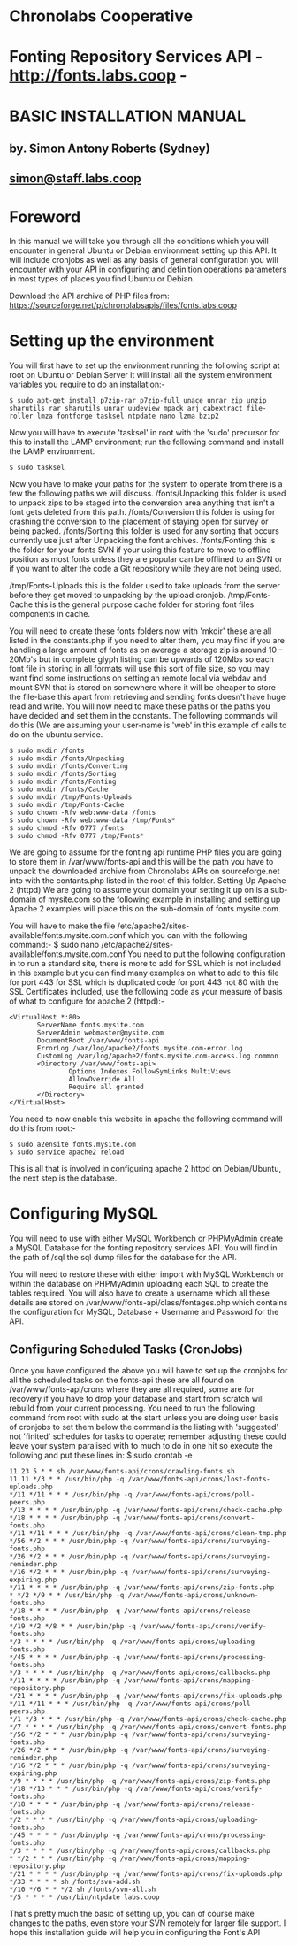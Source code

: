 # Chronolabs Cooperative
# Fonting Repository Services API  - http://fonts.labs.coop -

# BASIC INSTALLATION MANUAL
## by. Simon Antony Roberts (Sydney)
## simon@staff.labs.coop

# Foreword

In this manual we will take you through all the conditions which you will encounter in general Ubuntu or Debian environment setting up this API. It will include cronjobs as well as any basis of general configuration you will encounter with your API in configuring and definition operations parameters in most types of places you find Ubuntu or Debian.

Download the API archive of PHP files from: https://sourceforge.net/p/chronolabsapis/files/fonts.labs.coop

# Setting up the environment
You will first have to set up the environment running the following script at root on Ubuntu or Debian Server it will install all the system environment variables you require to do an installation:-

    
    $ sudo apt-get install p7zip-rar p7zip-full unace unrar zip unzip sharutils rar sharutils unrar uudeview mpack arj cabextract file-roller lmza fontforge tasksel ntpdate nano lzma bzip2
    

Now you will have to execute 'tasksel' in root with the 'sudo' precursor for this to install the LAMP environment; run the following command and install the LAMP environment.

    
    $ sudo tasksel

    
Now you have to make your paths for the system to operate from there is a few the following paths we will discuss. 
/fonts/Unpacking this folder is used to unpack zips to be staged into the conversion area anything that isn't a font gets deleted from this path. /fonts/Conversion this folder is using for crashing the conversion to the placement of staying open for survey or being packed. /fonts/Sorting this folder is used for any sorting that occurs currently use just after Unpacking the font archives. /fonts/Fonting this is the folder for your fonts SVN if your using this feature to move to offline position as most fonts unless they are popular can be offlined to an SVN or if you want to alter the code a Git repository while they are not being used.

/tmp/Fonts-Uploads this is the folder used to take uploads from the server before they get moved to unpacking by the upload cronjob. /tmp/Fonts-Cache this is the general purpose cache folder for storing font files components in cache.

You will need to create these fonts folders now with 'mkdir' these are all listed in the constants.php if you need to alter them, you may find if you are handling a large amount of fonts as on average a storage zip is around 10 – 20Mb's but in complete glyph listing can be upwards of 120Mbs so each font file in storing in all formats will use this sort of file size, so you may want find some instructions on setting an remote local via webdav and mount SVN that is stored on somewhere where it will be cheaper to store the file-base this apart from retrieving and sending fonts doesn't have huge read and write.
You will now need to make these paths or the paths you have decided and set them in the constants. The following commands will do this (We are assuming your user-name is 'web' in this example of calls to do on the ubuntu service.

    
    $ sudo mkdir /fonts
    $ sudo mkdir /fonts/Unpacking
    $ sudo mkdir /fonts/Converting
    $ sudo mkdir /fonts/Sorting
    $ sudo mkdir /fonts/Fonting
    $ sudo mkdir /fonts/Cache
    $ sudo mkdir /tmp/Fonts-Uploads
    $ sudo mkdir /tmp/Fonts-Cache
    $ sudo chown -Rfv web:www-data /fonts
    $ sudo chown -Rfv web:www-data /tmp/Fonts*
    $ sudo chmod -Rfv 0777 /fonts
    $ sudo chmod -Rfv 0777 /tmp/Fonts*
    

We are going to assume for the fonting api runtime PHP files you are going to store them in /var/www/fonts-api and this will be the path you have to unpack the downloaded archive from Chronolabs APIs on sourceforge.net into with the contants.php listed in the root of this folder.
Setting Up Apache 2 (httpd)
We are going to assume your domain your setting it up on is a sub-domain of mysite.com so the following example in installing and setting up Apache 2 examples will place this on the sub-domain of fonts.mysite.com.

You will have to make the file /etc/apache2/sites-available/fonts.mysite.com.conf which you can with the following command:-
$ sudo nano /etc/apache2/sites-available/fonts.mysite.com.conf
You need to put the following configuration in to run a standard site, there is more to add for SSL which is not included in this example but you can find many examples on what to add to this file for port 443 for SSL which is duplicated code for port 443 not 80 with the SSL Certificates included, use the following code as your measure of basis of what to configure for apache 2 (httpd):-

    
    <VirtualHost *:80>
           ServerName fonts.mysite.com
           ServerAdmin webmaster@mysite.com
           DocumentRoot /var/www/fonts-api
           ErrorLog /var/log/apache2/fonts.mysite.com-error.log
           CustomLog /var/log/apache2/fonts.mysite.com-access.log common
           <Directory /var/www/fonts-api>
                   Options Indexes FollowSymLinks MultiViews
                   AllowOverride All
                   Require all granted
           </Directory>
    </VirtualHost>
    

You need to now enable this website in apache the following command will do this from root:-

    
    $ sudo a2ensite fonts.mysite.com
    $ sudo service apache2 reload
    

This is all that is involved in configuring apache 2 httpd on Debian/Ubuntu, the next step is the database.

# Configuring MySQL
You will need to use with either MySQL Workbench or PHPMyAdmin create a MySQL Database for the fonting repository services API. You will find in the path of /sql the sql dump files for the database for the API.

You will need to restore these with either import with MySQL Workbench or within the database on PHPMyAdmin uploading each SQL to create the tables required.
You will also have to create a username which all these details are stored on /var/www/fonts-api/class/fontages.php which contains the configuration for MySQL, Database + Username and Password for the API.

## Configuring Scheduled Tasks (CronJobs)

Once you have configured the above you will have to set up the cronjobs for all the scheduled tasks on the fonts-api these are all found on /var/www/fonts-api/crons where they are all required, some are for recovery if you have to drop your database and start from scratch will rebuild from your current processing.
You need to run the following command from root with sudo at the start unless you are doing user basis of cronjobs to set them below the command is the listing with 'suggested' not 'finited' schedules for tasks to operate; remember adjusting these could leave your system paralised with to much to do in one hit so execute the following and put these lines in: $ sudo crontab -e

    11 23 5 * * sh /var/www/fonts-api/crons/crawling-fonts.sh
    11 11 */3 * * /usr/bin/php -q /var/www/fonts-api/crons/lost-fonts-uploads.php
    */11 */11 * * * /usr/bin/php -q /var/www/fonts-api/crons/poll-peers.php
    */13 * * * * /usr/bin/php -q /var/www/fonts-api/crons/check-cache.php
    */18 * * * * /usr/bin/php -q /var/www/fonts-api/crons/convert-fonts.php
    */11 */11 * * * /usr/bin/php -q /var/www/fonts-api/crons/clean-tmp.php
    */56 */2 * * * /usr/bin/php -q /var/www/fonts-api/crons/surveying-fonts.php
    */26 */2 * * * /usr/bin/php -q /var/www/fonts-api/crons/surveying-reminder.php
    */16 */2 * * * /usr/bin/php -q /var/www/fonts-api/crons/surveying-expiring.php
    */11 * * * * /usr/bin/php -q /var/www/fonts-api/crons/zip-fonts.php
    * */2 */9 * * /usr/bin/php -q /var/www/fonts-api/crons/unknown-fonts.php
    */18 * * * * /usr/bin/php -q /var/www/fonts-api/crons/release-fonts.php
    */19 */2 */8 * * /usr/bin/php -q /var/www/fonts-api/crons/verify-fonts.php
    */3 * * * * /usr/bin/php -q /var/www/fonts-api/crons/uploading-fonts.php
    */45 * * * * /usr/bin/php -q /var/www/fonts-api/crons/processing-fonts.php
    */3 * * * * /usr/bin/php -q /var/www/fonts-api/crons/callbacks.php
    */11 * * * * /usr/bin/php -q /var/www/fonts-api/crons/mapping-repository.php
    */21 * * * * /usr/bin/php -q /var/www/fonts-api/crons/fix-uploads.php
    */11 */11 * * * /usr/bin/php -q /var/www/fonts-api/crons/poll-peers.php
    */1 */3 * * * /usr/bin/php -q /var/www/fonts-api/crons/check-cache.php
    */7 * * * * /usr/bin/php -q /var/www/fonts-api/crons/convert-fonts.php
    */56 */2 * * * /usr/bin/php -q /var/www/fonts-api/crons/surveying-fonts.php
    */26 */2 * * * /usr/bin/php -q /var/www/fonts-api/crons/surveying-reminder.php
    */16 */2 * * * /usr/bin/php -q /var/www/fonts-api/crons/surveying-expiring.php
    */9 * * * * /usr/bin/php -q /var/www/fonts-api/crons/zip-fonts.php
    */18 */13 * * * /usr/bin/php -q /var/www/fonts-api/crons/verify-fonts.php
    */18 * * * * /usr/bin/php -q /var/www/fonts-api/crons/release-fonts.php
    */2 * * * * /usr/bin/php -q /var/www/fonts-api/crons/uploading-fonts.php
    */45 * * * * /usr/bin/php -q /var/www/fonts-api/crons/processing-fonts.php
    */3 * * * * /usr/bin/php -q /var/www/fonts-api/crons/callbacks.php
    * */2 * * * /usr/bin/php -q /var/www/fonts-api/crons/mapping-repository.php
    */21 * * * * /usr/bin/php -q /var/www/fonts-api/crons/fix-uploads.php
    */33 * * * * sh /fonts/svn-add.sh
    */10 */6 * * */2 sh /fonts/svn-all.sh
    */5 * * * * /usr/bin/ntpdate labs.coop

That's pretty much the basic of setting up, you can of course make changes to the paths, even store your SVN remotely for larger file support. I hope this installation guide will help you in configuring the Font's API
